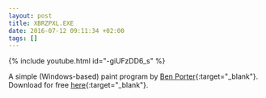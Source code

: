 ```yaml
---
layout: post
title: XBRZPXL.EXE
date: 2016-07-12 09:11:34 +02:00
tags: []
---
```


{% include youtube.html id="-giUFzDD6_s" %}

A simple (Windows-based) paint program by [Ben Porter](https://twitter.com/eigenbom){:target="_blank"}. Download for free [here](https://bp.io/post/1732){:target="_blank"}.
